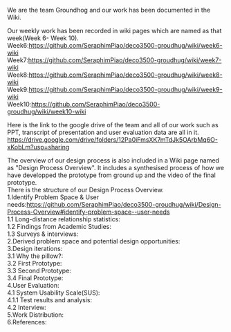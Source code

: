 We are the team Groundhog and our work has been documented in the Wiki.


Our weekly work has been recorded in wiki pages which are named as that week(Week 6- Week 10).  
Week6:https://github.com/SeraphimPiao/deco3500-groudhug/wiki/week6-wiki  
Week7:https://github.com/SeraphimPiao/deco3500-groudhug/wiki/week7-wiki  
Week8:https://github.com/SeraphimPiao/deco3500-groudhug/wiki/week8-wiki  
Week9:https://github.com/SeraphimPiao/deco3500-groudhug/wiki/week9-wiki  
Week10:https://github.com/SeraphimPiao/deco3500-groudhug/wiki/week10-wiki  

Here is the link to the google drive of the team and all of our work such as PPT, transcript of presentation and user evaluation data are all in it. https://drive.google.com/drive/folders/12Pa0iFmsXK7mTdJk5OArbMq6O-xKobLm?usp=sharing  

The overview of our design process is also included in a Wiki page named as "Design Process Overview". It includes a synthesised process of how we have developped the prototype from ground up and the video of the final prototype.  
There is the structure of our Design Process Overview.  
1.Identify Problem Space & User needs:https://github.com/SeraphimPiao/deco3500-groudhug/wiki/Design-Process-Overview#identify-problem-space--user-needs  
  1.1 Long-distance relationship statistics:  
  1.2 Findings from Academic Studies:  
  1.3 Surveys & interviews:  
2.Derived problem space and potential design opportunities:  
3.Design iterations:  
  3.1 Why the pillow?:  
  3.2 First Prototype:  
  3.3 Second Prototype:  
  3.4 Final Prototype:  
4.User Evaluation:  
  4.1 System Usability Scale(SUS):  
    4.1.1 Test results and analysis:  
  4.2 Interview:  
5.Work Distribution:  
6.References:  
